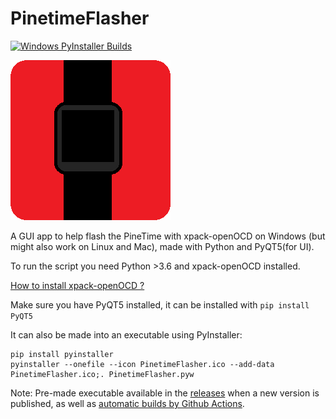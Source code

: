 # PinetimeFlasher
[![Windows PyInstaller Builds](https://github.com/pfeerick/PinetimeFlasher/actions/workflows/pyinstaller-windows.yml/badge.svg)](https://github.com/pfeerick/PinetimeFlasher/actions/workflows/pyinstaller-windows.yml)

![PinetimeFlasher](/PinetimeFlasher.png "PinetimeFlasher")

A GUI app to help flash the PineTime with xpack-openOCD on Windows (but might also work on Linux and Mac), made with Python and PyQT5(for UI).

To run the script you need Python >3.6 and xpack-openOCD installed.

[How to install xpack-openOCD ?](https://xpack.github.io/openocd/install/#manual-install)

Make sure you have PyQT5 installed, it can be installed with
`pip install PyQT5`

It can also be made into an executable using PyInstaller:
```
pip install pyinstaller
pyinstaller --onefile --icon PinetimeFlasher.ico --add-data PinetimeFlasher.ico;. PinetimeFlasher.pyw
```

Note: Pre-made executable available in the [releases](https://github.com/ZephyrLabs/PinetimeFlasher/releases) when a new version is published, as well as [automatic builds by Github Actions](https://github.com/pfeerick/PinetimeFlasher/actions/workflows/pyinstaller-windows.yml).

